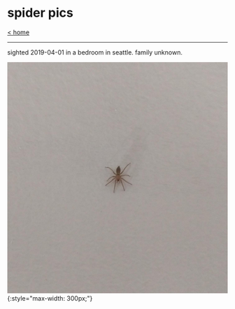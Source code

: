 # spider pics

[< home](./index.md)

---

sighted 2019-04-01 in a bedroom in seattle. family unknown.

![a small spider of unknown family. brown abdomen, light brown cephalothorax and legs, about 8mm long, sex unknown](./spider-pics/2019-04-01-family-unknown.jpeg){:style="max-width: 300px;"}
